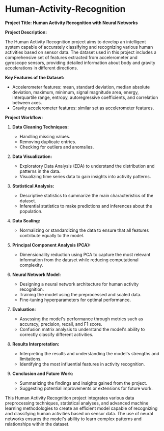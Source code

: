 # Human-Activity-Recognition

**Project Title: Human Activity Recognition with Neural Networks**

**Project Description:**

The Human Activity Recognition project aims to develop an intelligent system capable of accurately classifying and recognizing various human activities based on sensor data. The dataset used in this project includes a comprehensive set of features extracted from accelerometer and gyroscope sensors, providing detailed information about body and gravity accelerations in different directions.

**Key Features of the Dataset:**
- Accelerometer features: mean, standard deviation, median absolute deviation, maximum, minimum, signal magnitude area, energy, interquartile range, entropy, autoregressive coefficients, and correlation between axes.
- Gravity accelerometer features: similar set as accelerometer features.

**Project Workflow:**

1. **Data Cleaning Techniques:**
   - Handling missing values.
   - Removing duplicate entries.
   - Checking for outliers and anomalies.

2. **Data Visualization:**
   - Exploratory Data Analysis (EDA) to understand the distribution and patterns in the data.
   - Visualizing time series data to gain insights into activity patterns.

3. **Statistical Analysis:**
   - Descriptive statistics to summarize the main characteristics of the dataset.
   - Inferential statistics to make predictions and inferences about the population.

4. **Data Scaling:**
   - Normalizing or standardizing the data to ensure that all features contribute equally to the model.

5. **Principal Component Analysis (PCA):**
   - Dimensionality reduction using PCA to capture the most relevant information from the dataset while reducing computational complexity.

6. **Neural Network Model:**
   - Designing a neural network architecture for human activity recognition.
   - Training the model using the preprocessed and scaled data.
   - Fine-tuning hyperparameters for optimal performance.

7. **Evaluation:**
   - Assessing the model's performance through metrics such as accuracy, precision, recall, and F1 score.
   - Confusion matrix analysis to understand the model's ability to correctly classify different activities.

8. **Results Interpretation:**
   - Interpreting the results and understanding the model's strengths and limitations.
   - Identifying the most influential features in activity recognition.

9. **Conclusion and Future Work:**
   - Summarizing the findings and insights gained from the project.
   - Suggesting potential improvements or extensions for future work.

This Human Activity Recognition project integrates various data preprocessing techniques, statistical analyses, and advanced machine learning methodologies to create an efficient model capable of recognizing and classifying human activities based on sensor data. The use of neural networks ensures the model's ability to learn complex patterns and relationships within the dataset.
